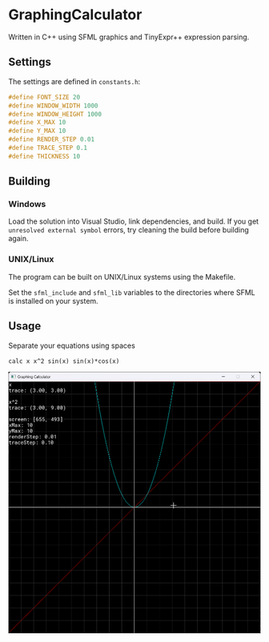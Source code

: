 # GraphingCalculator

Written in C++ using SFML graphics and TinyExpr++ expression parsing.

## Settings
The settings are defined in `constants.h`:
```c
#define FONT_SIZE 20
#define WINDOW_WIDTH 1000
#define WINDOW_HEIGHT 1000
#define X_MAX 10
#define Y_MAX 10
#define RENDER_STEP 0.01
#define TRACE_STEP 0.1
#define THICKNESS 10
```

## Building
### Windows
Load the solution into Visual Studio, link dependencies, and build. If you get `unresolved external symbol` errors, try cleaning the build before building again.
### UNIX/Linux
The program can be built on UNIX/Linux systems using the Makefile.

Set the `sfml_include` and `sfml_lib` variables to the directories where SFML is installed on your system.

## Usage
Separate your equations using spaces
```
calc x x^2 sin(x) sin(x)*cos(x)
```

![screenshot](https://raw.githubusercontent.com/IsmaeelAkram/GraphingCalculator/master/screenshot.png)